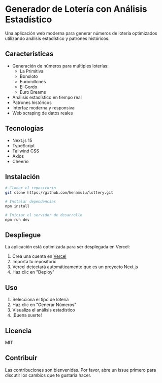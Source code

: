 # Generador de Lotería con Análisis Estadístico

Una aplicación web moderna para generar números de lotería optimizados utilizando análisis estadístico y patrones históricos.

## Características

- Generación de números para múltiples loterías:
  - La Primitiva
  - Bonoloto
  - Euromillones
  - El Gordo
  - Euro Dreams
- Análisis estadístico en tiempo real
- Patrones históricos
- Interfaz moderna y responsiva
- Web scraping de datos reales

## Tecnologías

- Next.js 15
- TypeScript
- Tailwind CSS
- Axios
- Cheerio

## Instalación

```bash
# Clonar el repositorio
git clone https://github.com/henamulu/lottery.git

# Instalar dependencias
npm install

# Iniciar el servidor de desarrollo
npm run dev
```

## Despliegue

La aplicación está optimizada para ser desplegada en Vercel:

1. Crea una cuenta en [Vercel](https://vercel.com)
2. Importa tu repositorio
3. Vercel detectará automáticamente que es un proyecto Next.js
4. Haz clic en "Deploy"

## Uso

1. Selecciona el tipo de lotería
2. Haz clic en "Generar Números"
3. Visualiza el análisis estadístico
4. ¡Buena suerte!

## Licencia

MIT

## Contribuir

Las contribuciones son bienvenidas. Por favor, abre un issue primero para discutir los cambios que te gustaría hacer.
